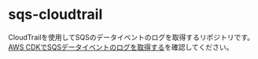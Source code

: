 # sqs-cloudtrail
CloudTrailを使用してSQSのデータイベントのログを取得するリポジトリです。[AWS CDKでSQSデータイベントのログを取得する](https://zenn.dev/room_208/articles/f43674998ef0b0)を確認してください。